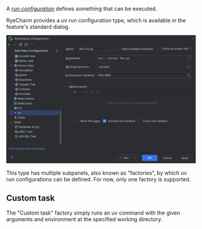 A <i>[run configuration][1]</i> defines something that can be executed.

RyeCharm provides a <i>uv</i> run configuration type,
which is available in the feature's standard dialog.

![](../assets/uv-run-configurations-demo-custom-task-dialog.png)

This type has multiple subpanels, also known as "factories",
by which uv run configurations can be defined.
For now, only one factory is supported.


## Custom task

The "Custom task" factory simply runs an uv command with the given arguments
and environment at the specified working directory.


  [1]: https://www.jetbrains.com/help/pycharm/run-debug-configuration.html

